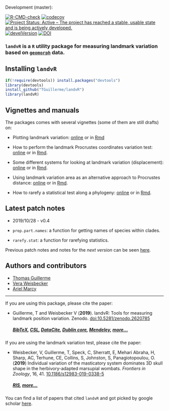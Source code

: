 <!-- Release:

[![Build Status](https://travis-ci.org/TGuillerme/dispRity.svg?branch=release)](https://travis-ci.org/TGuillerme/dispRity)
[![codecov](https://codecov.io/gh/TGuillerme/dispRity/branch/release/graph/badge.svg)](https://codecov.io/gh/TGuillerme/dispRity)
[![Project Status: Active - The project has reached a stable, usable state and is being actively developed.](http://www.repostatus.org/badges/latest/active.svg)](http://www.repostatus.org/#active)
[![develVersion](https://img.shields.io/badge/devel%20version-1.1.0-green.svg?style=flat)](https://github.com/TGuillerme/dispRity/tree/release)
[![DOI](https://zenodo.org/badge/DOI/10.5281/zenodo.846254.svg)](https://doi.org/10.5281/zenodo.846254)
 -->
 
Development (master):

[![R-CMD-check](https://github.com/TGuillerme/landvR/workflows/R-CMD-check/badge.svg)](https://github.com/TGuillerme/landvR/actions)
[![codecov](https://codecov.io/gh/TGuillerme/landvR/branch/master/graph/badge.svg)](https://codecov.io/gh/TGuillerme/landvR)
[![Project Status: Active – The project has reached a stable, usable state and is being actively developed.](https://www.repostatus.org/badges/latest/active.svg)](https://www.repostatus.org/#active)
[![develVersion](https://img.shields.io/badge/devel%20version-0.3-green.svg?style=flat)](https://github.com/TGuillerme/landvR)
[![DOI](https://zenodo.org/badge/141964125.svg)](https://zenodo.org/badge/latestdoi/141964125)

### **`landvR`** is a `R` utility package for measuring landmark variation based on [`geomorph`](https://github.com/geomorphR/geomorph) data.

<!-- <a href="https://besjournals.onlinelibrary.wiley.com/doi/abs/10.1111/2041-210X.13022"><img src="http://tguillerme.github.io/images/OA.png" height="15" widht="15"/></a> 
Check out the [paper](https://besjournals.onlinelibrary.wiley.com/doi/abs/10.1111/2041-210X.13022) associated with this package.
 -->
## Installing `landvR`

```r
if(!require(devtools)) install.packages("devtools")
library(devtools)
install_github("TGuillerme/landvR")
library(landvR)
```

## Vignettes and manuals

The packages comes with several vignettes (some of them are still drafts) on:

 * Plotting landmark variation: [online](https://raw.githack.com/TGuillerme/landvR/master/inst/vignettes/Plotting_landmark_variation.html) or in [Rmd](https://github.com/TGuillerme/landvR/blob/master/inst/vignettes/Plotting_landmark_variation.Rmd)

 * How to perform the landmark Procrustes coordinates variation test: [online](https://raw.githack.com/TGuillerme/landvR/master/inst/vignettes/Landmark_partition_test.html) or in [Rmd](https://github.com/TGuillerme/landvR/blob/master/inst/vignettes/Landmark_partition_test.Rmd).

 * Some different systems for looking at landmark variation (displacement): [online](https://raw.githack.com/TGuillerme/landvR/master/inst/vignettes/Landmark_variation_differences.html) or in [Rmd](https://github.com/TGuillerme/landvR/blob/master/inst/vignettes/Landmark_variation_differences.Rmd).

 * Using landmark variation area as an alternative approach to Procrustes distance: [online](https://raw.githack.com/TGuillerme/landvR/master/inst/vignettes/Procrustes_dist_vs_landmark_integral.html) or in [Rmd](https://github.com/TGuillerme/landvR/blob/master/inst/vignettes/Procrustes_dist_vs_landmark_integral.Rmd).

 * How to rarefy a statistical test along a phylogeny: [online](https://raw.githack.com/TGuillerme/landvR/master/inst/vignettes/rarefy_regressions.html) or in [Rmd](https://github.com/TGuillerme/landvR/blob/master/inst/vignettes/rarefy_regressions.Rmd).



## Latest patch notes
* 2019/10/28 - v0.4

 * `prop.part.names`: a function for getting names of species within clades.
 * `rarefy.stat`: a function for rarefying statistics.

Previous patch notes and notes for the *next version* can be seen [here](https://github.com/TGuillerme/landvR/blob/master/NEWS.md).

Authors and contributors
-------

* [Thomas Guillerme](http://tguillerme.github.io)
* [Vera Weisbecker](http://weisbeckerlab.com.au)
* [Ariel Marcy](https://github.com/miracleray/)

-------
If you are using this package, please cite the paper:

* Guillerme, T and Weisbecker V (**2019**). landvR: Tools for measuring landmark position variation. Zenodo. [doi:10.5281/zenodo.2620785](https://zenodo.org/record/2620785#.XKLvj6ZS8W8)
    ##### [BibTeX](https://zenodo.org/record/2620785/export/hx), [CSL](https://zenodo.org/record/2620785/export/csl), [DataCite](https://zenodo.org/record/2620785/export/dcite3), [Dublin core](https://zenodo.org/record/2620785/export/xd), [Mendeley](https://www.mendeley.com/import/?url=https://zenodo.org/record/2620785), [more...](https://zenodo.org/record/2620785/#.XTpLtlBS8W8)


If you are using the landmark variation test, please cite the paper:

* Weisbecker, V, Guillerme, T, Speck, C, Sherratt, E, Mehari Abraha, H, Sharp, AC, Terhune, CE, Collins, S, Johnston, S, Panagiotopoulou, O. (**2019**) Individual variation of the masticatory system dominates 3D skull shape in the herbivory-adapted marsupial wombats. *Frontiers in Zoology*, 16, 41. [10.1186/s12983-019-0338-5](https://frontiersinzoology.biomedcentral.com/articles/10.1186/s12983-019-0338-5)
    ##### [RIS](https://frontiersinzoology.biomedcentral.com/articles/10.1186/s12983-019-0338-5.ris), [more...](https://frontiersinzoology.biomedcentral.com/articles/10.1186/s12983-019-0338-5#citeas)
    
    
You can find a list of papers that cited `landvR` and got picked by google scholar [here](https://scholar.google.co.uk/scholar?oi=bibs&hl=en&cites=3216410024546316584&as_sdt=5).
